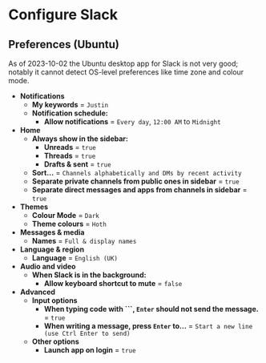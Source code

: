 # Configure Slack

## Preferences (Ubuntu)

As of 2023-10-02 the Ubuntu desktop app for Slack is not very good; notably it cannot detect OS-level preferences like time zone and colour mode.

- **Notifications**
  - **My keywords** = `Justin`
  - **Notification schedule:**
    - **Allow notifications** = `Every day`, `12:00 AM` to `Midnight`
- **Home**
  - **Always show in the sidebar:**
    - **Unreads** = `true`
    - **Threads** = `true`
    - **Drafts & sent** = `true`
  - **Sort...** = `Channels alphabetically and DMs by recent activity`
  - **Separate private channels from public ones in sidebar** = `true`
  - **Separate direct messages and apps from channels in sidebar** = `true`
- **Themes**
  - **Colour Mode** = `Dark`
  - **Theme colours** = `Hoth`
- **Messages & media**
  - **Names** = `Full & display names`
- **Language & region**
  - **Language** = `English (UK)`
- **Audio and video**
  - **When Slack is in the background:**
    - **Allow keyboard shortcut to mute** = `false`
- **Advanced**
  - **Input options**
    - **When typing code with \`\`\`, `Enter` should not send the message.** = `true`
    - **When writing a message, press `Enter` to...** = `Start a new line (use Ctrl Enter to send)`
  - **Other options**
    - **Launch app on login** = `true`
